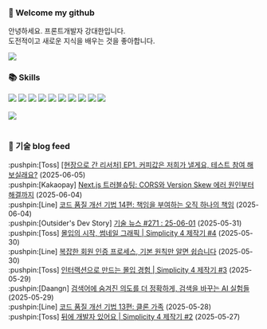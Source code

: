### 👋 Welcome my github

안녕하세요. 프론트개발자 강대한입니다.
<br>
도전적이고 새로운 지식을 배우는 것을 좋아합니다.

<!--
![header](https://capsule-render.vercel.app/api?type=Waving&color=auto&height=300&section=header&text=Welcome&fontAlignY=40&desc=KangDaeHan%20github%20&descSize=20&descAlignY=55&animation=fadeIn&fontSize=90)

**KangDaeHan/KangDaeHan** is a ✨ _special_ ✨ repository because its `README.md` (this file) appears on your GitHub profile.

Here are some ideas to get you started:

- 🔭 I’m currently working on ...
- 🌱 I’m currently learning ...
- 👯 I’m looking to collaborate on ...
- 🤔 I’m looking for help with ...
- 💬 Ask me about ...
- 📫 How to reach me: ...
- 😄 Pronouns: ...
- ⚡ Fun fact: ...
-->

<a href="https://twinfamily.github.io" target="_blank"><img src="https://img.shields.io/badge/Blog-121D33?style=flat-square&logo=blogger&logoColor=ffffff"/></a>

### :books: Skills
<a href="#" target="_blank"><img src="https://img.shields.io/badge/React-61DAFB?style=flat-square&logo=react&logoColor=ffffff"/></a>
<a href="#" target="_blank"><img src="https://img.shields.io/badge/Html5-E34F26?style=flat-square&logo=html5&logoColor=ffffff"/></a>
<a href="#" target="_blank"><img src="https://img.shields.io/badge/Javascript-F7DF1E?style=flat-square&logo=javascript&logoColor=ffffff"/></a>
<a href="#" target="_blank"><img src="https://img.shields.io/badge/Cssmodules-000000?style=flat-square&logo=cssmodules&logoColor=ffffff"/></a>
<a href="#" target="_blank"><img src="https://img.shields.io/badge/Node.js-339933?style=flat-square&logo=nodedotjs&logoColor=ffffff"/></a>
<a href="#" target="_blank"><img src="https://img.shields.io/badge/Typescript-3178C6?style=flat-square&logo=typescript&logoColor=ffffff"/></a>
<a href="#" target="_blank"><img src="https://img.shields.io/badge/Git-F05032?style=flat-square&logo=git&logoColor=ffffff"/></a>
<a href="#" target="_blank"><img src="https://img.shields.io/badge/Gitlab-FC6D26?style=flat-square&logo=gitlab&logoColor=ffffff"/></a>
<a href="#" target="_blank"><img src="https://img.shields.io/badge/Webpack-8DD6F9?style=flat-square&logo=webpack&logoColor=ffffff"/></a>
<a href="#" target="_blank"><img src="https://img.shields.io/badge/Vite-646CFF?style=flat-square&logo=vite&logoColor=ffffff"/></a>
<br><br>
<img src="https://github-readme-stats.vercel.app/api/top-langs/?username=KangDaeHan&layout=compact">
<br><br>
### :round_pushpin: 기술 blog feed
<!-- BLOG-POST-LIST:START --><div>:pushpin:[Toss] <a target="_blank" href="https://toss.tech/article/34897">[현장으로 간 리서처] EP1. 커피값은 저희가 낼게요, 테스트 참여 해보실래요?</a> (2025-06-05)</div><div>:pushpin:[Kakaopay] <a target="_blank" href="https://tech.kakaopay.com/post/nextjs-troubleshooting-cors-version-skew/">Next.js 트러블슈팅: CORS와 Version Skew 에러 원인부터 해결까지</a> (2025-06-04)</div><div>:pushpin:[Line] <a target="_blank" href="https://techblog.lycorp.co.jp/ko/techniques-for-improving-code-quality-14">코드 품질 개선 기법 14편: 책임을 부여하는 오직 하나의 책임</a> (2025-06-04)</div><div>:pushpin:[Outsider's Dev Story] <a target="_blank" href="https://blog.outsider.ne.kr/1764">기술 뉴스 #271 : 25-06-01</a> (2025-05-31)</div><div>:pushpin:[Toss] <a target="_blank" href="https://toss.tech/article/36945">몰입의 시작, 썸네일 그래픽 | Simplicity 4 제작기 #4</a> (2025-05-30)</div><div>:pushpin:[Line] <a target="_blank" href="https://techblog.lycorp.co.jp/ko/introduction-to-membership-authentication-system-renewal-case-study">복잡한 회원 인증 프로세스, 기본 원칙만 알면 쉽습니다</a> (2025-05-30)</div><div>:pushpin:[Toss] <a target="_blank" href="https://toss.tech/article/interaction_simplicity">인터랙션으로 만드는 몰입 경험 | Simplicity 4 제작기 #3</a> (2025-05-29)</div><div>:pushpin:[Daangn] <a target="_blank" href="https://medium.com/daangn/%EA%B2%80%EC%83%89%EC%96%B4%EC%97%90-%EC%88%A8%EA%B2%A8%EC%A7%84-%EC%9D%98%EB%8F%84%EB%A5%BC-%EB%8D%94-%EC%A0%95%ED%99%95%ED%95%98%EA%B2%8C-%EA%B2%80%EC%83%89%EC%9D%84-%EB%B0%94%EA%BE%B8%EB%8A%94-ai-%EC%8B%A4%ED%97%98%EB%93%A4-14d01677c273?source=rss----4505f82a2dbd---4">검색어에 숨겨진 의도를 더 정확하게, 검색을 바꾸는 AI 실험들</a> (2025-05-29)</div><div>:pushpin:[Line] <a target="_blank" href="https://techblog.lycorp.co.jp/ko/techniques-for-improving-code-quality-13">코드 품질 개선 기법 13편: 클론 가족</a> (2025-05-28)</div><div>:pushpin:[Toss] <a target="_blank" href="https://toss.tech/article/simplicity4-frontend-engineering">뒤에 개발자 있어요 | Simplicity 4 제작기 #2</a> (2025-05-27)</div><!-- BLOG-POST-LIST:END -->

<!-- ![Anurag's GitHub stats](https://github-readme-stats.vercel.app/api?username=KangDaeHan&show_icons=true&theme=radical) -->
